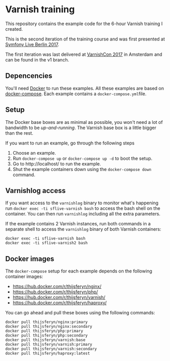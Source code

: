 # Varnish training

This repository contains the example code for the 6-hour Varnish training I created.

This is the second iteration of the training course and was first presented at [Symfony Live Berlin 2017](https://feryn.eu/presentations/varnish-in-depth-symfony-live-phantasialand-2018).

The first iteration was last delivered at [VarnishCon 2017](https://feryn.eu/presentations/varnish-training-varnishcon-2016) in Amsterdam and can be found in the v1 branch.

## Depencencies

You'll need [Docker](https://www.docker.com/) to run these examples. All these examples are based on [docker-compose](https://docs.docker.com/compose/). Each example contains a `docker-compose.yml`file.

## Setup

The Docker base boxes are as minimal as possible, you won't need a lot of bandwidth to be *up-and-running*. The Varnish base box is a little bigger than the rest.

If you want to run an example, go through the following steps

1.  Choose an example.
2.  Run `docker-compose up` or `docker-compose up -d` to boot the setup.
3.  Go to http://localhost/ to run the example.
4.  Shut the example containers down using the `docker-compose down` command.

## Varnishlog access

If you want access to the `varnishlog` binary to monitor what's happening run `docker exec -ti sflive-varnish bash` to access the bash shell on the container. You can then run `varnishlog` including all the extra parameters.

If the example contains 2 Varnish instances, run both commands in a separate shell to access the `varnishlog` binary of both Varnish containers:

```
docker exec -ti sflive-varnish bash
docker exec -ti sflive-varnish2 bash
```

## Docker images

The `docker-compose` setup for each example depends on the following container images:

* https://hub.docker.com/r/thijsferyn/nginx/
* https://hub.docker.com/r/thijsferyn/php/
* https://hub.docker.com/r/thijsferyn/varnish/
* https://hub.docker.com/r/thijsferyn/haproxy/

You can go ahead and pull these boxes using the following commands:

```
docker pull thijsferyn/nginx:primary
docker pull thijsferyn/nginx:secondary
docker pull thijsferyn/php:primary
docker pull thijsferyn/php:secondary
docker pull thijsferyn/varnish:base
docker pull thijsferyn/varnish:primary
docker pull thijsferyn/varnish:secondary
docker pull thijsferyn/haproxy:latest
```
